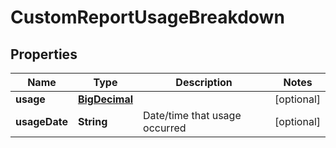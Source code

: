 
# CustomReportUsageBreakdown

## Properties
Name | Type | Description | Notes
------------ | ------------- | ------------- | -------------
**usage** | [**BigDecimal**](BigDecimal.md) |  |  [optional]
**usageDate** | **String** | Date/time that usage occurred |  [optional]



